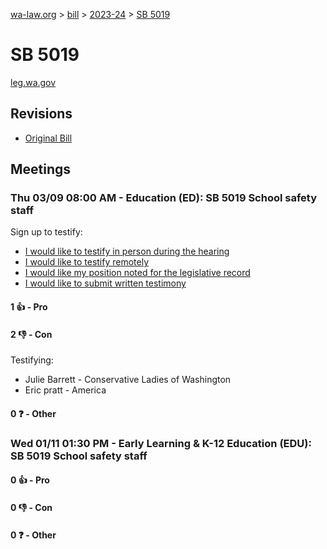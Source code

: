 [wa-law.org](/) > [bill](/bill/) > [2023-24](/bill/2023-24/) > [SB 5019](/bill/2023-24/sb/5019/)

# SB 5019
[leg.wa.gov](https://app.leg.wa.gov/billsummary?BillNumber=5019&Year=2023&Initiative=false)

## Revisions
* [Original Bill](1/)

## Meetings
### Thu 03/09 08:00 AM - Education (ED): SB 5019 School safety staff
Sign up to testify:
* [I would like to testify in person during the hearing](https://app.leg.wa.gov/csi/Testifier/Add?chamber=House&mId=30923&aId=152856&caId=21853&tId=1)
* [I would like to testify remotely](https://app.leg.wa.gov/csi/Testifier/Add?chamber=House&mId=30923&aId=152856&caId=21853&tId=2)
* [I would like my position noted for the legislative record](https://app.leg.wa.gov/csi/Testifier/Add?chamber=House&mId=30923&aId=152856&caId=21853&tId=3)
* [I would like to submit written testimony](https://app.leg.wa.gov/csi/Testifier/Add?chamber=House&mId=30923&aId=152856&caId=21853&tId=4)

#### 1 👍 - Pro

#### 2 👎 - Con
Testifying:
* Julie Barrett - Conservative Ladies of Washington
* Eric pratt - America

#### 0 ❓ - Other

### Wed 01/11 01:30 PM - Early Learning & K-12 Education (EDU): SB 5019 School safety staff
#### 0 👍 - Pro

#### 0 👎 - Con

#### 0 ❓ - Other
